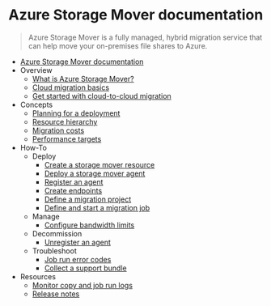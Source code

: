 # Azure Storage Mover documentation
> Azure Storage Mover is a fully managed, hybrid migration service that can help move your on-premises file shares to Azure.
  - [Azure Storage Mover documentation](https://learn.microsoft.com/en-us/azure/storage-mover/)
  - Overview
    - [What is Azure Storage Mover?](https://learn.microsoft.com/en-us/azure/storage-mover/service-overview)
    - [Cloud migration basics](https://learn.microsoft.com/en-us/azure/storage-mover/migration-basics)
    - [Get started with cloud-to-cloud migration](https://learn.microsoft.com/en-us/azure/storage-mover/cloud-to-cloud-migration)
  - Concepts
    - [Planning for a deployment](https://learn.microsoft.com/en-us/azure/storage-mover/deployment-planning)
    - [Resource hierarchy](https://learn.microsoft.com/en-us/azure/storage-mover/resource-hierarchy)
    - [Migration costs](https://learn.microsoft.com/en-us/azure/storage-mover/billing)
    - [Performance targets](https://learn.microsoft.com/en-us/azure/storage-mover/performance-targets)
  - How-To
    - Deploy
      - [Create a storage mover resource](https://learn.microsoft.com/en-us/azure/storage-mover/storage-mover-create)
      - [Deploy a storage mover agent](https://learn.microsoft.com/en-us/azure/storage-mover/agent-deploy)
      - [Register an agent](https://learn.microsoft.com/en-us/azure/storage-mover/agent-register)
      - [Create endpoints](https://learn.microsoft.com/en-us/azure/storage-mover/endpoint-manage)
      - [Define a migration project](https://learn.microsoft.com/en-us/azure/storage-mover/project-manage)
      - [Define and start a migration job](https://learn.microsoft.com/en-us/azure/storage-mover/job-definition-create)
    - Manage
      - [Configure bandwidth limits](https://learn.microsoft.com/en-us/azure/storage-mover/bandwidth-management)
    - Decommission
      - [Unregister an agent](https://learn.microsoft.com/en-us/azure/storage-mover/agent-deploy)
    - Troubleshoot
      - [Job run error codes](https://learn.microsoft.com/en-us/azure/storage-mover/status-code)
      - [Collect a support bundle](https://learn.microsoft.com/en-us/azure/storage-mover/troubleshooting)
  - Resources
    - [Monitor copy and job run logs](https://learn.microsoft.com/en-us/azure/storage-mover/log-monitoring)
    - [Release notes](https://learn.microsoft.com/en-us/azure/storage-mover/release-notes)
